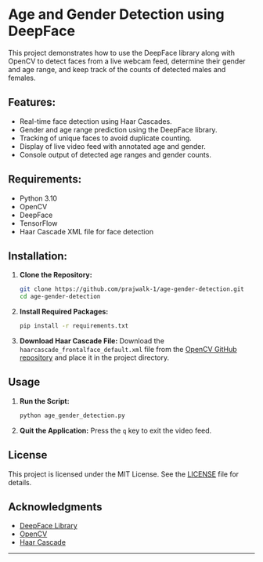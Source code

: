 # Age and Gender Detection using DeepFace

This project demonstrates how to use the DeepFace library along with OpenCV to detect faces from a live webcam feed, determine their gender and age range, and keep track of the counts of detected males and females.

## Features:

- Real-time face detection using Haar Cascades.
- Gender and age range prediction using the DeepFace library.
- Tracking of unique faces to avoid duplicate counting.
- Display of live video feed with annotated age and gender.
- Console output of detected age ranges and gender counts.

## Requirements:

- Python 3.10
- OpenCV
- DeepFace
- TensorFlow 
- Haar Cascade XML file for face detection

## Installation:

1. **Clone the Repository:**
   ```bash
   git clone https://github.com/prajwalk-1/age-gender-detection.git
   cd age-gender-detection
   ```

2. **Install Required Packages:**
   ```bash
   pip install -r requirements.txt
   ```

3. **Download Haar Cascade File:**
   Download the `haarcascade_frontalface_default.xml` file from the [OpenCV GitHub repository](https://github.com/opencv/opencv/blob/master/data/haarcascades/haarcascade_frontalface_default.xml) and place it in the project directory.

## Usage

1. **Run the Script:**
   ```bash
   python age_gender_detection.py
   ```

2. **Quit the Application:**
   Press the `q` key to exit the video feed.


## License

This project is licensed under the MIT License. See the [LICENSE](LICENSE) file for details.

## Acknowledgments

- [DeepFace Library](https://github.com/serengil/deepface)
- [OpenCV](https://opencv.org/)
- [Haar Cascade](https://github.com/opencv/opencv/blob/master/data/haarcascades/haarcascade_frontalface_default.xml)

---
